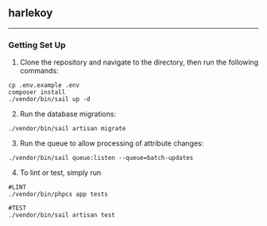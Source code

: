 ## harlekoy

---

### Getting Set Up

1. Clone the repository and navigate to the directory, then run the following commands:
```
cp .env.example .env
composer install
./vendor/bin/sail up -d
```

2. Run the database migrations:
```
./vendor/bin/sail artisan migrate
```

3. Run the queue to allow processing of attribute changes:
```
./vendor/bin/sail queue:listen --queue=batch-updates
```

4. To lint or test, simply run
```
#LINT
./vendor/bin/phpcs app tests

#TEST
./vendor/bin/sail artisan test
```
